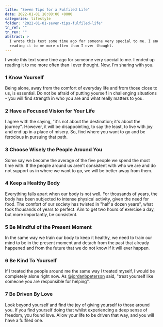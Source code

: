 ```yaml
---
title: "Seven Tips for a Fulfiled Life"
date: 2022-01-01 10:00:00 +0000
categories: lifestyle
folder: "2022-01-01-seven-tips-fulfiled-life"
tn_ref: ""
tn_rev: ""
abstract: >
  I wrote this text some time ago for someone very special to me. I ended up
  reading it to me more often than I ever thought.
---
```

<script type='text/javascript' src='https://storage.ko-fi.com/cdn/widget/Widget_2.js'></script><script type='text/javascript'>kofiwidget2.init('Support Me on Ko-fi', '#29abe0', 'Z8Z37OFYG');kofiwidget2.draw();</script> 

I wrote this text some time ago for someone very special to me. I ended up
reading it to me more often than I ever thought. Now, I'm sharing with you.

### 1 Know Yourself
Being alone, away from the comfort of everyday life and from those close to us,
is essential. Do not be afraid of putting yourself in challenging situations -
you will find strength in who you are and what really matters to you.

### 2 Have a Focused Vision for Your Life
I agree with the saying, "it's not about the destination; it's about the
journey". However, it will be disappointing, to say the least, to live with joy
and end up in a place of misery. So, find where you want to go and be ferocious
in pursuing that path.

### 3 Choose Wisely the People Around You
Some say we become the average of the five people we spend the most time with.
If the people around us aren't consistent with who we are and do not support us
in where we want to go, we will be better away from them.

### 4 Keep a Healthy Body
Everything falls apart when our body is not well.
For thousands of years, the body has been subjected to intense physical
activity, given the need for food. The comfort of our society has twisted in
"half a dozen years", what took thousands of years to perfect.
Aim to get two hours of exercise a day, but more importantly, be consistent.

### 5 Be Mindful of the Present Moment
In the same way we train our body to keep it healthy, we need to train our mind
to be in the present moment and detach from the past that already happened and
from the future that we do not know if it will ever happen.

### 6 Be Kind To Yourself
If I treated the people around me the same way I treated myself, I would be
completely alone right now. As
[@jordanbpeterson](https://twitter.com/jordanbpeterson) said, "treat yourself
like someone you are responsible for helping".

### 7 Be Driven By Love
Look beyond yourself and find the joy of giving yourself to those around you.
If you find yourself doing that whilst experiencing a deep sense of freedom,
you found love. Allow your life to be driven that way, and you will have a
fulfiled one.

